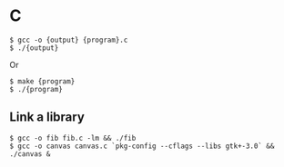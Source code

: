 # C

```
$ gcc -o {output} {program}.c
$ ./{output}
```

Or

```
$ make {program}
$ ./{program}
```

## Link a library

```
$ gcc -o fib fib.c -lm && ./fib
$ gcc -o canvas canvas.c `pkg-config --cflags --libs gtk+-3.0` && ./canvas &
```
